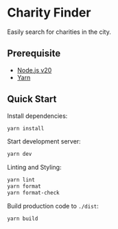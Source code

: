 # Charity Finder

Easily search for charities in the city.

## Prerequisite

- [Node.js v20](https://nodejs.org)
- [Yarn](https://yarnpkg.com)

## Quick Start

Install dependencies:

```sh
yarn install
```

Start development server:

```sh
yarn dev
```

Linting and Styling:

```sh
yarn lint
yarn format
yarn format-check
```

Build production code to `./dist`:

```sh
yarn build
```
